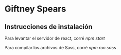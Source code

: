 # Giftney Spears

## Instrucciones de instalación

Para levantar el servidor de react, corré *npm start*

Para compilar los archivos de Sass, corré *npm run sass*
